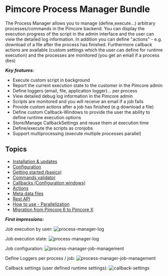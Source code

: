 # Pimcore Process Manager Bundle

The Process Manager allows you to manage (define,execute...) arbitrary processes/commands in the Pimcore backend. 
You can display the execution progress of the script in the admin interface and the user can view the detailed log information. 
In addition you can define "actions" - e.g. download of a file after the process has finished. Furthermore callback actions 
are available (custom settings which the user can define for runtime execution) and the processes are monitored (you get an email if a process dies)

***Key features:***
- Execute custom script in background
- Report the current execution state to the customer in the Pimcore admin
- Define loggers (email, file, application logger)... per process
- View detailed debug log information in the Pimcore admin
- Scripts are monitored and you will receive an email if a job fails
- Provide custom actions after a job has finished (e.g download a file)
- Define custom Callback-Windows to provide the user the ability to define runtime execution options
- Store/Manage CallbackSettings and reuse them at execution time
- Define/execute the scripts as cronjobs 
- Support multiprocessing (execute multiple processes parallel)

## Topics
* [Installation & updates](docnstallationAndUpdates.md)
* [Configuration](doconfiguration.md)
* [Getting started (basics)](docettingStarted.md)
* [Commands validator](docommandsValidator.md)
* [Callbacks (Configuration windows)](docallbacks.md)
* [Actions](docctions.md)
* [Meta data files](docetaDataFile.md)
* [Rest API](docestApi.md)
* [How to use - Parallelization](docsageParallelization.md)
* [Migration from Pimcore 6 to Pimcore X](docigration.md)

***First impressions:***

Job execution by user:
![process-manager-log](docmg/process-manager-active-processes.png)

Job execution state:
![process-manager-log](docmg/process-manager-log.png)

Job configuration:
![process-manager-job-management](docmg/process-manager-settings.png)

Define Loggers per process / job:
![process-manager-job-management](docmg/loggers.png)

Callback settings (user defined runtime settings):
![callback-settings](docmg/callback-settings.jpg)



